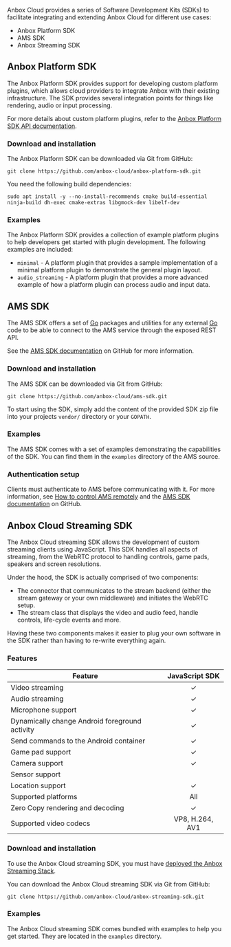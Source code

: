 Anbox Cloud provides a series of Software Development Kits (SDKs) to facilitate integrating and extending Anbox Cloud for different use cases:

- Anbox Platform SDK
- AMS SDK
- Anbox Streaming SDK

## Anbox Platform SDK

The Anbox Platform SDK provides support for developing custom platform plugins, which allows cloud providers to integrate Anbox with their existing infrastructure. The SDK provides several integration points for things like rendering, audio or input processing.

For more details about custom platform plugins, refer to the [Anbox Platform SDK API documentation](https://canonical.github.io/anbox-cloud.github.com/latest/anbox-platform-sdk/).

### Download and installation

The Anbox Platform SDK can be downloaded via Git from GitHub:

    git clone https://github.com/anbox-cloud/anbox-platform-sdk.git

You need the following build dependencies:

    sudo apt install -y --no-install-recommends cmake build-essential ninja-build dh-exec cmake-extras libgmock-dev libelf-dev

### Examples

The Anbox Platform SDK provides a collection of example platform plugins to help developers get started with plugin development. The following examples are included:

* `minimal` - A platform plugin that provides a sample implementation of a minimal platform plugin to demonstrate the general plugin layout.
* `audio_streaming` - A platform plugin that provides a more advanced example of how a platform plugin can process audio and input data.

## AMS SDK

The AMS SDK offers a set of [Go](https://golang.org/) packages and utilities for any external [Go](https://golang.org/) code to be able to connect to the AMS service through the exposed REST API.

See the [AMS SDK documentation](https://github.com/anbox-cloud/ams-sdk) on GitHub for more information.

### Download and installation

The AMS SDK can be downloaded via Git from GitHub:

    git clone https://github.com/anbox-cloud/ams-sdk.git

To start using the SDK, simply add the content of the provided SDK zip file into your projects `vendor/` directory or your `GOPATH`.

### Examples

The AMS SDK comes with a set of examples demonstrating the capabilities of the SDK. You can find them in the `examples` directory of the AMS source.

### Authentication setup

Clients must authenticate to AMS before communicating with it. For more information, see [How to control AMS remotely](https://discourse.ubuntu.com/t/managing-ams-access/17774) and the [AMS SDK documentation](https://github.com/anbox-cloud/ams-sdk) on GitHub.

## Anbox Cloud Streaming SDK

The Anbox Cloud streaming SDK allows the development of custom streaming clients using JavaScript. This SDK handles all aspects of streaming, from the WebRTC protocol to handling controls, game pads, speakers and screen resolutions.

Under the hood, the SDK is actually comprised of two components:

* The connector that communicates to the stream backend (either the stream gateway or your own middleware) and initiates the WebRTC setup.
* The stream class that displays the video and audio feed, handle controls, life-cycle events and more.

Having these two components makes it easier to plug your own software in the SDK rather than having to re-write everything again.

### Features

| Feature                                          | JavaScript SDK |
|--------------------------------------------------|:--------------:|
| Video streaming                                  |        ✓       |
| Audio streaming                                  |        ✓       |
| Microphone support                               |        ✓       |
| Dynamically change Android foreground activity   |        ✓       |
| Send commands to the Android container           |        ✓       |
| Game pad support                                 |        ✓       |
| Camera support                                   |        ✓       |
| Sensor support                                   |                 |
| Location support                                 |        ✓       |
| Supported platforms                              |       All       |
| Zero Copy rendering and decoding                 |        ✓       |
| Supported video codecs                           | VP8, H.264, AV1 |

### Download and installation

To use the Anbox Cloud streaming SDK, you must have [deployed the Anbox Streaming Stack](https://discourse.ubuntu.com/t/installation-quickstart/17744).

You can download the Anbox Cloud streaming SDK via Git from GitHub:

    git clone https://github.com/anbox-cloud/anbox-streaming-sdk.git

### Examples

The Anbox Cloud streaming SDK comes bundled with examples to help you get started. They are located in the `examples` directory.
